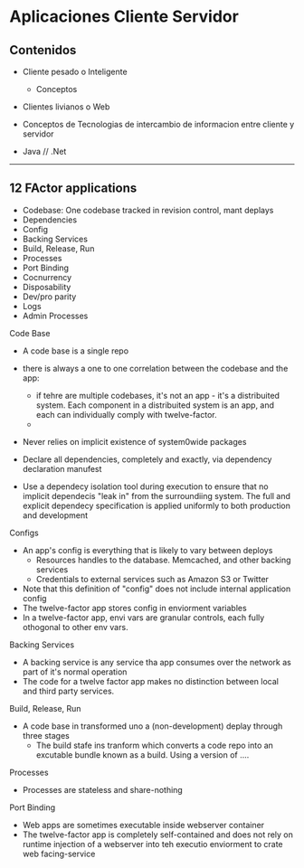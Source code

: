 # Aplicaciones Cliente Servidor

## Contenidos

- Cliente pesado o Inteligente
	- Conceptos

- Clientes livianos o Web
 
- Conceptos de Tecnologias de intercambio de informacion entre cliente y servidor

- Java // .Net 

----

## 12 FActor applications

- Codebase: One codebase tracked in revision control, mant deplays
- Dependencies
- Config
- Backing Services
- Build, Release, Run
- Processes
- Port Binding
- Cocnurrency
- Disposability
- Dev/pro parity
- Logs
- Admin Processes

Code Base
- A code base is a single repo
- there is always a one to one correlation between the codebase and the app:
	- if tehre are multiple codebases, it's not an app - it's a distribuited system. Each  component in a distribuited system is an app, and each can individually comply with twelve-factor.
	- 

- Never relies on implicit existence of system0wide packages
- Declare all dependencies, completely and exactly, via dependency declaration manufest
- Use a dependecy isolation tool during execution to ensure that no implicit dependecis "leak in" from the surroundiing system. The full and explicit dependecy specification is applied uniformly to both production and development


Configs

- An app's config is everything that is likely to vary between deploys
	- Resources handles to the database. Memcached, and other backing services
	- Credentials to external services such as Amazon S3 or Twitter
- Note that this definition of "config" does not include internal application config
- The twelve-factor app stores config in enviorment variables
- In a twelve-factor app, envi vars are granular controls, each fully othogonal to other env vars.

Backing Services

- A backing service is any service tha app consumes over the network as part of it's normal operation
- The code for a twelve factor app makes no distinction between local and third party services.

Build, Release, Run

- A code base in transformed uno a (non-development) deplay through three stages
	- The build stafe ins tranform which converts a code repo into an excutable bundle known as a build. Using a version of ....



Processes
- Processes are stateless and share-nothing

Port Binding
- Web apps are sometimes executable inside webserver container
- The twelve-factor app is completely self-contained and does not rely on runtime injection of a webserver into teh executio enviorment to crate web facing-service
 
